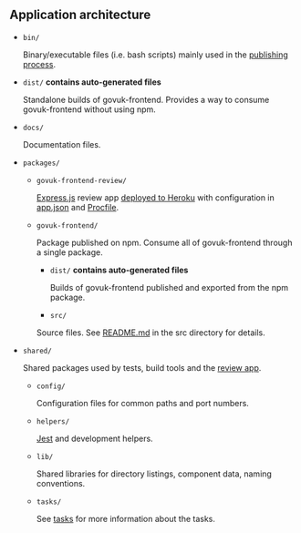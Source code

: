 ## Application architecture

- `bin/`

  Binary/executable files (i.e. bash scripts) mainly used in the [publishing process](/docs/releasing/publishing.md).

- `dist/` **contains auto-generated files**

  Standalone builds of govuk-frontend. Provides a way to consume govuk-frontend without using npm.

- `docs/`

  Documentation files.

- `packages/`

  - `govuk-frontend-review/`

    [Express.js](https://github.com/expressjs/express) review app [deployed to Heroku](https://govuk-frontend-review.herokuapp.com) with configuration in [app.json](/app.json) and [Procfile](/Procfile).

  - `govuk-frontend/`

    Package published on npm.
    Consume all of govuk-frontend through a single package.

    - `dist/` **contains auto-generated files**

      Builds of govuk-frontend published and exported from the npm package.

    - `src/`

    Source files. See [README.md](/packages/govuk-frontend/src/README.md) in the src directory for details.

- `shared/`

  Shared packages used by tests, build tools and the [review app](/packages/govuk-frontend-review).

  - `config/`

    Configuration files for common paths and port numbers.

  - `helpers/`

    [Jest](https://github.com/facebook/jest) and development helpers.

  - `lib/`

    Shared libraries for directory listings, component data, naming conventions.

  - `tasks/`

    See [tasks](tasks.md) for more information about the tasks.

